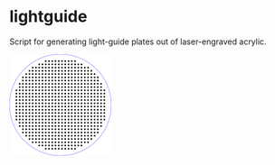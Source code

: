 # lightguide

Script for generating light-guide plates out of laser-engraved acrylic.

![Sample output](img/example-lens.png)
